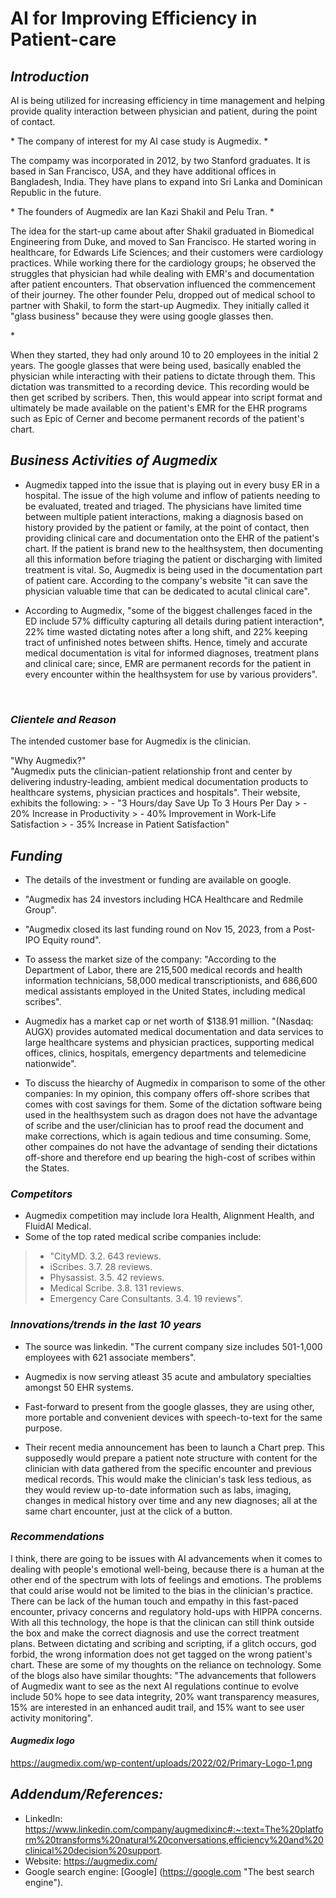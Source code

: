 # **AI for Improving Efficiency in Patient-care**

## *Introduction*
<p> AI is being utilized for increasing efficiency in time management and helping provide quality interaction between physician and patient, during the point of contact. </p>
* The company of interest for my AI case study is Augmedix. 
* <p> The compamy was incorporated in 2012, by two Stanford graduates. It is based in San Francisco, USA, and they have additional offices in Bangladesh, India. They have plans to expand into Sri Lanka and Dominican Republic in the future. </p>
* The founders of Augmedix are Ian Kazi Shakil and Pelu Tran. 
* <p> The idea for the start-up came about after Shakil graduated in Biomedical Engineering from Duke, and moved to San Francisco. He started woring in healthcare, for Edwards Life Sciences; and their customers were cardiology practices. While working there for the cardiology groups; he observed the struggles that physician had while dealing with EMR's and documentation after patient encounters. That observation influenced the commencement of their journey. The other founder Pelu, dropped out of medical school to partner with Shakil, to form the start-up Augmedix. They initially called it "glass business" because they were using google glasses then. </p> 
* <p> When they started, they had only around 10 to 20 employees in the initial 2 years. The google glasses that were being used, basically enabled the physician while interacting with their patiens to dictate through them. This dictation was transmitted to a recording device. This recording would be then get scribed by scribers. Then, this would appear into script format and ultimately be made available on the patient's EMR for the EHR programs such as Epic of Cerner and become permanent records of the patient's chart. </p>

## *Business Activities of Augmedix* <br>
* <p> Augmedix tapped into the issue that is playing out in every busy ER in a hospital. The issue of the high volume and inflow of patients needing to be evaluated, treated and triaged. The physicians have limited time between multiple patient interactions, making a diagnosis based on history provided by the patient or family, at the point of contact, then providing clinical care and documentation onto the EHR of the patient's chart. If the patient is brand new to the healthsystem, then documenting all this information before triaging the patient or discharging with limited treatment is vital. So, Augmedix is being used in the documentation part of patient care. According to the company's website "it can save the physician valuable time that can be dedicated to acutal clinical care". </p>
* <p> According to Augmedix, "some of the biggest challenges faced in the ED include 57% difficulty capturing all details during patient interaction*, 22% time wasted dictating notes after a long shift, and 22% keeping tract of unfinished notes between shifts. Hence, timely and accurate medical documentation is vital for informed diagnoses, treatment plans and clinical care; since, EMR are permanent records for the patient in every encounter within the healthsystem for use by various providers". </p> <br> 

### *Clientele and Reason* <br>
<p> The intended customer base for Augmedix is the clinician. </p>
<p> "Why Augmedix?" <br>
"Augmedix puts the clinician-patient relationship front and center by delivering industry-leading, ambient medical documentation products to healthcare systems, physician practices and hospitals". Their website, exhibits the following: 
 > - "3 Hours/day Save Up To 3 Hours Per Day
 > - 20% Increase in Productivity
 > - 40% Improvement in Work-Life Satisfaction
 > - 35% Increase in Patient Satisfaction" 

## *Funding* <br>
* <p> The details of the investment or funding are available on google. 
* <p> "Augmedix has 24 investors including HCA Healthcare and Redmile Group".  
* <p> "Augmedix closed its last funding round on Nov 15, 2023, from a Post-IPO Equity round". 
* <p> To assess the market size of the company: "According to the Department of Labor, there are 215,500 medical records and health information technicians, 58,000 medical transcriptionists, and 686,600 medical assistants employed in the United States, including medical scribes". </p>
* <p> Augmedix has a market cap or net worth of $138.91 million. "(Nasdaq: AUGX) provides automated medical documentation and data services to large healthcare systems and physician practices, supporting medical offices, clinics, hospitals, emergency departments and telemedicine nationwide". </p>
* <p> To discuss the hiearchy of Augmedix in comparison to some of the other companies: In my opinion, this company offers off-shore scribes that comes with cost savings for them. Some of the dictation software being used in the healthsystem such as dragon does not have the advantage of scribe and the user/clinician has to proof read the document and make corrections, which is again tedious and time consuming. Some, other compaines do not have the advantage of sending their dictations off-shore and therefore end up bearing the high-cost of scribes within the States. </p>

### *Competitors* 
* Augmedix competition may include Iora Health, Alignment Health, and FluidAI Medical. 
* Some of the top rated medical scribe companies include: 
> - "CityMD. 3.2. 643 reviews. 
> - iScribes. 3.7. 28 reviews. 
> - Physassist. 3.5. 42 reviews. 
> - Medical Scribe. 3.8. 131 reviews. 
> - Emergency Care Consultants. 3.4. 19 reviews".

### *Innovations/trends in the last 10 years* <br>
* <p> The source was linkedin. "The current company size includes 501-1,000 employees with 621 associate members". </p> 
* <p> Augmedix is now serving atleast 35 acute and ambulatory specialties amongst 50 EHR systems. </p>
* <p> Fast-forward to present from the google glasses, they are using other, more portable and convenient devices with speech-to-text for the same purpose. </p>
* <p> Their recent media announcement has been to launch a Chart prep. This supposedly would prepare a patient note structure with content for the clinician with data gathered from the specific encounter and previous medical records. This would make the clinician's task less tedious, as they would review up-to-date information such as labs, imaging, changes in medical history over time and any new diagnoses; all at the same chart encounter, just at the click of a button. </p>

### *Recommendations* <br>
<p>I think, there are going to be issues with AI advancements when it comes to dealing with people's emotional well-being, because there is a human at the other end of the spectrum with lots of feelings and emotions. The problems that could arise would not be limited to the bias in the clinician's practice. There can be lack of the human touch and empathy in this fast-paced encounter, privacy concerns and regulatory hold-ups with HIPPA concerns. With all this technology, the hope is that the clinican can still think outside the box and make the correct diagnosis and use the correct treatment plans. Between dictating and scribing and scripting, if a glitch occurs, god forbid, the wrong information does not get tagged on the wrong patient's chart. These are some of my thoughts on the reliance on technology. Some of the blogs also have similar thoughts: "The advancements that followers of Augmedix want to see as the next AI regulations continue to evolve include 50% hope to see data integrity, 20% want transparency measures, 15% are interested in an enhanced audit trail, and 15% want to see user activity monitoring".</p>

#### *Augmedix logo* ####
https://augmedix.com/wp-content/uploads/2022/02/Primary-Logo-1.png

## *Addendum/References:* 
* LinkedIn: https://www.linkedin.com/company/augmedixinc#:~:text=The%20platform%20transforms%20natural%20conversations,efficiency%20and%20clinical%20decision%20support.
* Website: https://augmedix.com/
* Google search engine: [Google] (https://google.com "The best search engine").

